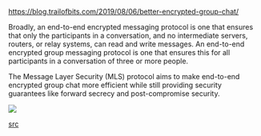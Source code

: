 https://blog.trailofbits.com/2019/08/06/better-encrypted-group-chat/


Broadly, an end-to-end encrypted messaging protocol is one that ensures that only the participants in a conversation, and no intermediate servers, routers, or relay systems, can read and write messages. An end-to-end encrypted group messaging protocol is one that ensures this for all participants in a conversation of three or more people.

The Message Layer Security (MLS) protocol aims to make end-to-end encrypted group chat more efficient while still providing security guarantees like forward secrecy and post-compromise security.

![](https://i.ibb.co/wrnVKvj/index.png)

[src](https://sequencediagram.org/index.html#initialData=C4S2BsFMAIFEDsDGAnAngB2JAJtA4sgPYCu60AtpAM5UCGA5iPPQFAvq3KiIgfzDRa4EIkjtO3XrX7QARoVniuIqTMS1gAC1Rt6RUtAAiACTnEqTalQBc0AIL09kSjMLwKxcKHRRoVTZw40ADWkDrwhFjQUABmAoQxgsKitniQ8JDIGtTQAAoA0rQA9ADKhSwRUbHxifKyqemZ2VR5+bKlbRWRMNXQCdDqWqgNGVlYLQWIHYhslTCEAG6ZSSKQADR1DcAt-oG4VJCIoQKhqNAAFGUAjACU0OZM9EbGs919S8gromuD2ls7AWQQQOR0gJzCFzKACY7g9mM9XlFFss6j8NH98GCAXs-IdjiEIZd8gBmWEWeEmFjpbC6fRkXbIR59DJ+QHAw5A4BdJEfL6QEZNcasnH5CHlObvFEKAVjHIMoKis6dCXIz6-YaY0bNYVA3CK6D5GYsPQkemApnit6qvm2BAoDBYfZs3CnaD0RpjEBuKgAHXcAFpoABhAAqV2gAF44Eg0JhzoU1tBrjc-dBA6GoZHo-a4wmk-kYWwhKs0wA+OTS4Nh7nzXmbIwch0tUPhuFPa5+iIAd2gARapxaAG02onCgBdFjF0RlgbojUZmuStVz2yGRuYZshzNt-NQzuEHt9gmoIeG0e0CfU2mmnUWxQquuVu2xx06oKu91a0De1PpsNZ58HXjWRE2TX8q0zKNANzED81JNg6hnKd+SrK5F2tZDV3XbZUPucl23yK590PWh+zCU9YPHFhEP9ct1VsBcH2WeiGxzHCMzwpkymJYje1I49T0Qc9R1kS94BpY06VveFDXQ3kWOg195RdCFP0FL14F9ANcKgmMgLPOCU20jjdLY+MhN3G42HVGd6xbOSpXqViX03Vt8N3XijwHaBh0o2hR0QCcWBs2ibQghzPkw5ymwgzj4WhTz+O83zhINQKqXEjLcGvAwYiYIRwDOSgaAYJlZDOZDoGAQg3TpCKwtDAC9LjchzysyrQvrWQiFobB1CoARQ3q+s1zYzc4qeQo-SBXqWnISdkhgUKWO6whev6gQq3qljRpcqsJoNWhpsgWaKCyoA)